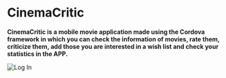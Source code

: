 CinemaCritic
=======================
**CinemaCritic is a mobile movie application made using the Cordova framework in which you can check the information of movies, rate them, criticize them, add those you are interested in a wish list and check your statistics in the APP.** 

![Log In](https://cloud.githubusercontent.com/assets/10437944/26514460/463dc24e-4272-11e7-8272-61f48e434ef0.jpg?style=centerme)




